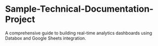 # Sample-Technical-Documentation-Project
A comprehensive guide to building real-time analytics dashboards using Databox and Google Sheets integration.
